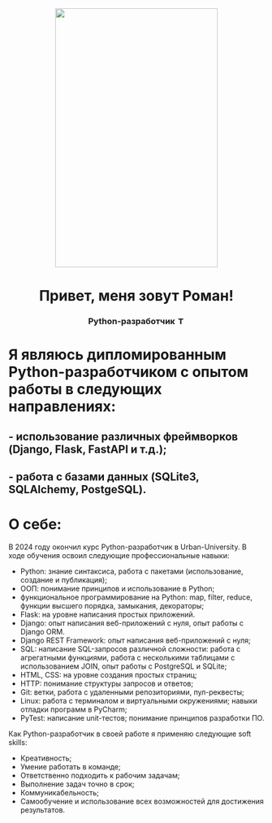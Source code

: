 <div id="header" align="center">
    <img src="https://github.com/user-attachments/assets/d6748a9c-8991-4aaf-a54c-b0298e2529da" width="320" height="510">
</div>
<div  id="header" align="center">
    <h1>Привет, меня зовут Роман!</h1>
    <h3>Python-разработчик
    <a href="t.me/OzoGg" >
        <img src="https://upload.wikimedia.org/wikipedia/commons/8/82/Telegram_logo.svg"
        width="15" alt="Telegram"/>
    </a>
    </h3>
</div>


<div align="center">
    
</div>



# Я являюсь дипломированным Python-разработчиком с опытом работы в следующих направлениях:
## - использование различных фреймворков (Django, Flask, FastAPI и т.д.);
## - работа с базами данных (SQLite3, SQLAlchemy, PostgeSQL).
# О себе:
В 2024 году окончил курс Python-разработчик в Urban-University. В ходе обучения освоил следующие профессиональные навыки:
- Python: знание синтаксиса, работа с пакетами (использование, создание и публикация);
- ООП: понимание принципов и использование в Python;
- функциональное программирование на Python: map, filter, reduce, функции высшего порядка, замыкания, декораторы;
- Flask: на уровне написания простых приложений.
- Django: опыт написания веб-приложений с нуля, опыт работы с Django ORM.
- Django REST Framework: опыт написания веб-приложений с нуля;
- SQL: написание SQL-запросов различной сложности: работа с агрегатными функциями, работа с несколькими таблицами с использованием JOIN, опыт работы с PostgreSQL и SQLite;
- HTML, CSS: на уровне создания простых страниц;
- HTTP: понимание структуры запросов и ответов;
- Git: ветки, работа с удаленными репозиториями, пул-реквесты;
- Linux: работа с терминалом и виртуальными окружениями;
навыки отладки программ в PyCharm;
- PyTest: написание unit-тестов; понимание принципов разработки ПО.

Как Python-разработчик в своей работе я применяю следующие soft skills:
- Креативность;
- Умение работать в команде;
- Ответственно подходить к рабочим задачам;
- Выполнение задач точно в срок;
- Коммуникабельность;
- Самообучение и использование всех возможностей для достижения результатов.


